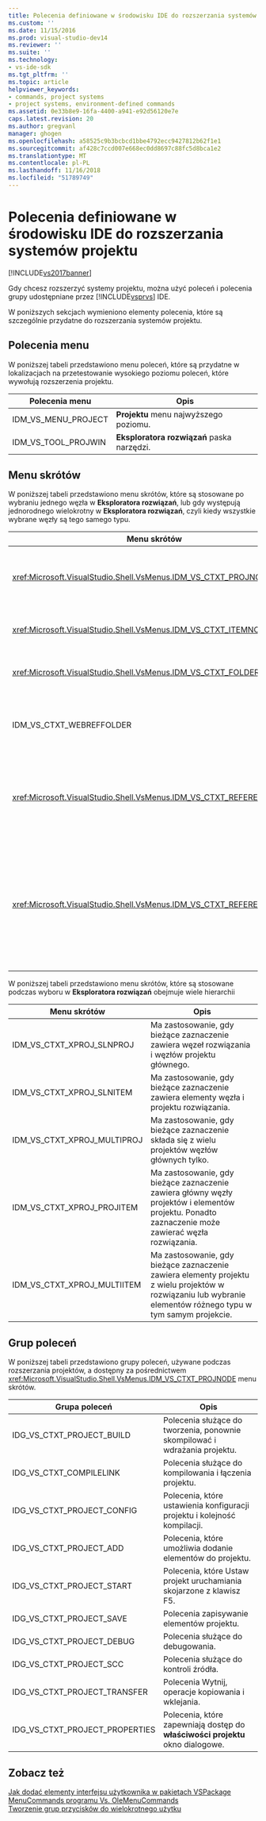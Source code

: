 ```yaml
---
title: Polecenia definiowane w środowisku IDE do rozszerzania systemów projektu | Dokumentacja firmy Microsoft
ms.custom: ''
ms.date: 11/15/2016
ms.prod: visual-studio-dev14
ms.reviewer: ''
ms.suite: ''
ms.technology:
- vs-ide-sdk
ms.tgt_pltfrm: ''
ms.topic: article
helpviewer_keywords:
- commands, project systems
- project systems, environment-defined commands
ms.assetid: 0e33b8e9-16fa-4400-a941-e92d56120e7e
caps.latest.revision: 20
ms.author: gregvanl
manager: ghogen
ms.openlocfilehash: a58525c9b3bcbcd1bbe4792ecc9427812b62f1e1
ms.sourcegitcommit: af428c7ccd007e668ec0dd8697c88fc5d8bca1e2
ms.translationtype: MT
ms.contentlocale: pl-PL
ms.lasthandoff: 11/16/2018
ms.locfileid: "51789749"
---
```

# <a name="ide-defined-commands-for-extending-project-systems"></a>Polecenia definiowane w środowisku IDE do rozszerzania systemów projektu
[!INCLUDE[vs2017banner](../../includes/vs2017banner.md)]

Gdy chcesz rozszerzyć systemy projektu, można użyć poleceń i polecenia grupy udostępniane przez [!INCLUDE[vsprvs](../../includes/vsprvs-md.md)] IDE.  
  
 W poniższych sekcjach wymieniono elementy polecenia, które są szczególnie przydatne do rozszerzania systemów projektu.  
  
## <a name="command-menus"></a>Polecenia menu  
 W poniższej tabeli przedstawiono menu poleceń, które są przydatne w lokalizacjach na przetestowanie wysokiego poziomu poleceń, które wywołują rozszerzenia projektu.  
  
|Polecenia menu|Opis|  
|------------------|-----------------|  
|IDM_VS_MENU_PROJECT|**Projektu** menu najwyższego poziomu.|  
|IDM_VS_TOOL_PROJWIN|**Eksploratora rozwiązań** paska narzędzi.|  
  
## <a name="shortcut-menus"></a>Menu skrótów  
 W poniższej tabeli przedstawiono menu skrótów, które są stosowane po wybraniu jednego węzła w **Eksploratora rozwiązań**, lub gdy występują jednorodnego wielokrotny w **Eksploratora rozwiązań**, czyli kiedy wszystkie wybrane węzły są tego samego typu.  
  
|Menu skrótów|Opis|  
|-------------------|-----------------|  
|<xref:Microsoft.VisualStudio.Shell.VsMenus.IDM_VS_CTXT_PROJNODE>|Ma zastosowanie, gdy zaznaczony jest węzeł projektu.|  
|<xref:Microsoft.VisualStudio.Shell.VsMenus.IDM_VS_CTXT_ITEMNODE>|Ma zastosowanie, gdy plik jest zaznaczony.|  
|<xref:Microsoft.VisualStudio.Shell.VsMenus.IDM_VS_CTXT_FOLDERNODE>|Ma zastosowanie przy wybraniu folderu.|  
|IDM_VS_CTXT_WEBREFFOLDER|Ma zastosowanie przy wybraniu folderu odwołań sieci Web.|  
|<xref:Microsoft.VisualStudio.Shell.VsMenus.IDM_VS_CTXT_REFERENCEROOT>|Ma zastosowanie, gdy wybrano węzeł główny odwołania, które są nazywane "Odwołaniami".|  
|<xref:Microsoft.VisualStudio.Shell.VsMenus.IDM_VS_CTXT_REFERENCE>|Ma zastosowanie, gdy wybrano węzły odwołanie; należą do zestawu modelu COM i tylko odwołania do projektu. Nie ma odwołań sieci Web.|  
  
 W poniższej tabeli przedstawiono menu skrótów, które są stosowane podczas wyboru w **Eksploratora rozwiązań** obejmuje wiele hierarchii  
  
|Menu skrótów|Opis|  
|-------------------|-----------------|  
|IDM_VS_CTXT_XPROJ_SLNPROJ|Ma zastosowanie, gdy bieżące zaznaczenie zawiera węzeł rozwiązania i węzłów projektu głównego.|  
|IDM_VS_CTXT_XPROJ_SLNITEM|Ma zastosowanie, gdy bieżące zaznaczenie zawiera elementy węzła i projektu rozwiązania.|  
|IDM_VS_CTXT_XPROJ_MULTIPROJ|Ma zastosowanie, gdy bieżące zaznaczenie składa się z wielu projektów węzłów głównych tylko.|  
|IDM_VS_CTXT_XPROJ_PROJITEM|Ma zastosowanie, gdy bieżące zaznaczenie zawiera główny węzły projektów i elementów projektu. Ponadto zaznaczenie może zawierać węzła rozwiązania.|  
|IDM_VS_CTXT_XPROJ_MULTIITEM|Ma zastosowanie, gdy bieżące zaznaczenie zawiera elementy projektu z wielu projektów w rozwiązaniu lub wybranie elementów różnego typu w tym samym projekcie.|  
  
## <a name="command-groups"></a>Grup poleceń  
 W poniższej tabeli przedstawiono grupy poleceń, używane podczas rozszerzania projektów, a dostępny za pośrednictwem <xref:Microsoft.VisualStudio.Shell.VsMenus.IDM_VS_CTXT_PROJNODE> menu skrótów.  
  
|Grupa poleceń|Opis|  
|-------------------|-----------------|  
|IDG_VS_CTXT_PROJECT_BUILD|Polecenia służące do tworzenia, ponownie skompilować i wdrażania projektu.|  
|IDG_VS_CTXT_COMPILELINK|Polecenia służące do kompilowania i łączenia projektu.|  
|IDG_VS_CTXT_PROJECT_CONFIG|Polecenia, które ustawienia konfiguracji projektu i kolejność kompilacji.|  
|IDG_VS_CTXT_PROJECT_ADD|Polecenia, które umożliwia dodanie elementów do projektu.|  
|IDG_VS_CTXT_PROJECT_START|Polecenia, które Ustaw projekt uruchamiania skojarzone z klawisz F5.|  
|IDG_VS_CTXT_PROJECT_SAVE|Polecenia zapisywanie elementów projektu.|  
|IDG_VS_CTXT_PROJECT_DEBUG|Polecenia służące do debugowania.|  
|IDG_VS_CTXT_PROJECT_SCC|Polecenia służące do kontroli źródła.|  
|IDG_VS_CTXT_PROJECT_TRANSFER|Polecenia Wytnij, operacje kopiowania i wklejania.|  
|IDG_VS_CTXT_PROJECT_PROPERTIES|Polecenia, które zapewniają dostęp do **właściwości projektu** okno dialogowe.|  
  
## <a name="see-also"></a>Zobacz też  
 [Jak dodać elementy interfejsu użytkownika w pakietach VSPackage](../../extensibility/internals/how-vspackages-add-user-interface-elements.md)   
 [MenuCommands programu Vs. OleMenuCommands](../../misc/menucommands-vs-olemenucommands.md)   
 [Tworzenie grup przycisków do wielokrotnego użytku](../../extensibility/creating-reusable-groups-of-buttons.md)

